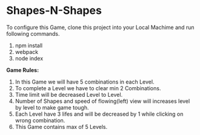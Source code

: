 # Shapes-N-Shapes

To configure this Game, clone this project into your Local Machime and run following commands.
  1. npm install
  2. webpack
  3. node index
 
 
 <b>Game Rules:</b>
  1. In this Game we will have 5 combinations in each Level.
  2. To complete a Level we have to clear min 2 Combinations.
  3. Time limit will be decreased Level to Level.
  4. Number of Shapes and speed of flowing(left) view will increases level by level to make game tough.
  5. Each Level have 3 lifes and will be decreased by 1 while clicking on wrong combination.
  6. This Game contains max of 5 Levels.
